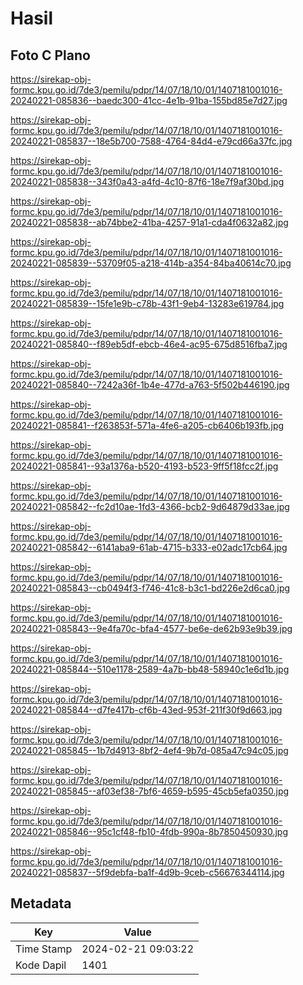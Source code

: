 # Hasil

## Foto C Plano

https://sirekap-obj-formc.kpu.go.id/7de3/pemilu/pdpr/14/07/18/10/01/1407181001016-20240221-085836--baedc300-41cc-4e1b-91ba-155bd85e7d27.jpg

https://sirekap-obj-formc.kpu.go.id/7de3/pemilu/pdpr/14/07/18/10/01/1407181001016-20240221-085837--18e5b700-7588-4764-84d4-e79cd66a37fc.jpg

https://sirekap-obj-formc.kpu.go.id/7de3/pemilu/pdpr/14/07/18/10/01/1407181001016-20240221-085838--343f0a43-a4fd-4c10-87f6-18e7f9af30bd.jpg

https://sirekap-obj-formc.kpu.go.id/7de3/pemilu/pdpr/14/07/18/10/01/1407181001016-20240221-085838--ab74bbe2-41ba-4257-91a1-cda4f0632a82.jpg

https://sirekap-obj-formc.kpu.go.id/7de3/pemilu/pdpr/14/07/18/10/01/1407181001016-20240221-085839--53709f05-a218-414b-a354-84ba40614c70.jpg

https://sirekap-obj-formc.kpu.go.id/7de3/pemilu/pdpr/14/07/18/10/01/1407181001016-20240221-085839--15fe1e9b-c78b-43f1-9eb4-13283e619784.jpg

https://sirekap-obj-formc.kpu.go.id/7de3/pemilu/pdpr/14/07/18/10/01/1407181001016-20240221-085840--f89eb5df-ebcb-46e4-ac95-675d8516fba7.jpg

https://sirekap-obj-formc.kpu.go.id/7de3/pemilu/pdpr/14/07/18/10/01/1407181001016-20240221-085840--7242a36f-1b4e-477d-a763-5f502b446190.jpg

https://sirekap-obj-formc.kpu.go.id/7de3/pemilu/pdpr/14/07/18/10/01/1407181001016-20240221-085841--f263853f-571a-4fe6-a205-cb6406b193fb.jpg

https://sirekap-obj-formc.kpu.go.id/7de3/pemilu/pdpr/14/07/18/10/01/1407181001016-20240221-085841--93a1376a-b520-4193-b523-9ff5f18fcc2f.jpg

https://sirekap-obj-formc.kpu.go.id/7de3/pemilu/pdpr/14/07/18/10/01/1407181001016-20240221-085842--fc2d10ae-1fd3-4366-bcb2-9d64879d33ae.jpg

https://sirekap-obj-formc.kpu.go.id/7de3/pemilu/pdpr/14/07/18/10/01/1407181001016-20240221-085842--6141aba9-61ab-4715-b333-e02adc17cb64.jpg

https://sirekap-obj-formc.kpu.go.id/7de3/pemilu/pdpr/14/07/18/10/01/1407181001016-20240221-085843--cb0494f3-f746-41c8-b3c1-bd226e2d6ca0.jpg

https://sirekap-obj-formc.kpu.go.id/7de3/pemilu/pdpr/14/07/18/10/01/1407181001016-20240221-085843--9e4fa70c-bfa4-4577-be6e-de62b93e9b39.jpg

https://sirekap-obj-formc.kpu.go.id/7de3/pemilu/pdpr/14/07/18/10/01/1407181001016-20240221-085844--510e1178-2589-4a7b-bb48-58940c1e6d1b.jpg

https://sirekap-obj-formc.kpu.go.id/7de3/pemilu/pdpr/14/07/18/10/01/1407181001016-20240221-085844--d7fe417b-cf6b-43ed-953f-211f30f9d663.jpg

https://sirekap-obj-formc.kpu.go.id/7de3/pemilu/pdpr/14/07/18/10/01/1407181001016-20240221-085845--1b7d4913-8bf2-4ef4-9b7d-085a47c94c05.jpg

https://sirekap-obj-formc.kpu.go.id/7de3/pemilu/pdpr/14/07/18/10/01/1407181001016-20240221-085845--af03ef38-7bf6-4659-b595-45cb5efa0350.jpg

https://sirekap-obj-formc.kpu.go.id/7de3/pemilu/pdpr/14/07/18/10/01/1407181001016-20240221-085846--95c1cf48-fb10-4fdb-990a-8b7850450930.jpg

https://sirekap-obj-formc.kpu.go.id/7de3/pemilu/pdpr/14/07/18/10/01/1407181001016-20240221-085837--5f9debfa-ba1f-4d9b-9ceb-c56676344114.jpg


## Metadata

| Key        | Value               |
| ---------- | ------------------- |
| Time Stamp | 2024-02-21 09:03:22 |
| Kode Dapil | 1401                |



